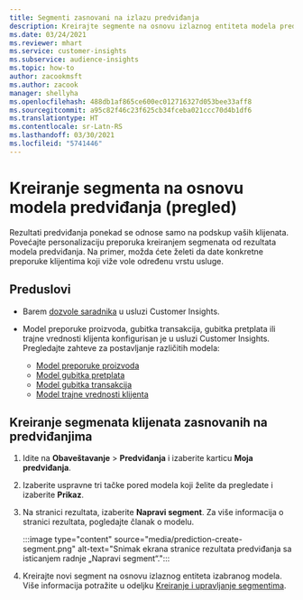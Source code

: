 ```yaml
---
title: Segmenti zasnovani na izlazu predviđanja
description: Kreirajte segmente na osnovu izlaznog entiteta modela predviđanja.
ms.date: 03/24/2021
ms.reviewer: mhart
ms.service: customer-insights
ms.subservice: audience-insights
ms.topic: how-to
author: zacookmsft
ms.author: zacook
manager: shellyha
ms.openlocfilehash: 488db1af865ce600ec012716327d053bee33aff8
ms.sourcegitcommit: a95c82f46c23f625cb34fceba021ccc70d4b1df6
ms.translationtype: HT
ms.contentlocale: sr-Latn-RS
ms.lasthandoff: 03/30/2021
ms.locfileid: "5741446"
---
```

# <a name="create-a-segment-based-on-a-prediction-model-preview"></a>Kreiranje segmenta na osnovu modela predviđanja (pregled)

Rezultati predviđanja ponekad se odnose samo na podskup vaših klijenata. Povećajte personalizaciju preporuka kreiranjem segmenata od rezultata modela predviđanja. Na primer, možda ćete želeti da date konkretne preporuke klijentima koji viže vole određenu vrstu usluge. 

## <a name="prerequisites"></a>Preduslovi

- Barem [dozvole saradnika](permissions.md) u usluzi Customer Insights.

- Model preporuke proizvoda, gubitka transakcija, gubitka pretplata ili trajne vrednosti klijenta konfigurisan je u usluzi Customer Insights. Pregledajte zahteve za postavljanje različitih modela:

  - [Model preporuke proizvoda](predict-product-recommendation.md)
  - [Model gubitka pretplata](predict-subscription-churn.md)
  - [Model gubitka transakcija](predict-transactional-churn.md)
  - [Model trajne vrednosti klijenta](predict-customer-lifetime-value.md)

## <a name="create-a-customer-segment-based-on-predictions"></a>Kreiranje segmenata klijenata zasnovanih na predviđanjima

1. Idite na **Obaveštavanje** > **Predviđanja** i izaberite karticu **Moja predviđanja**.

1. Izaberite uspravne tri tačke pored modela koji želite da pregledate i izaberite **Prikaz**.

1. Na stranici rezultata, izaberite **Napravi segment**. Za više informacija o stranici rezultata, pogledajte članak o modelu.

   :::image type="content" source="media/prediction-create-segment.png" alt-text="Snimak ekrana stranice rezultata predviđanja sa isticanjem radnje „Napravi segment“.":::

1. Kreirajte novi segment na osnovu izlaznog entiteta izabranog modela. Više informacija potražite u odeljku [Kreiranje i upravljanje segmentima](segments.md).